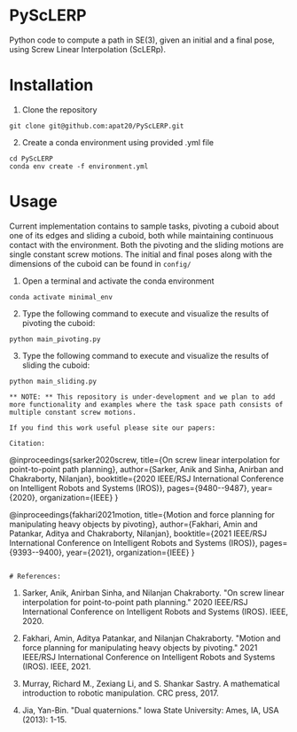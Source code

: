 # PyScLERP
Python code to compute a path in SE(3), given an initial and a final pose, using Screw Linear Interpolation (ScLERp). 


# Installation 

1. Clone the repository

```
git clone git@github.com:apat20/PyScLERP.git
```

2. Create a conda environment using provided .yml file

```
cd PyScLERP
conda env create -f environment.yml
```

# Usage

Current implementation contains to sample tasks, pivoting a cuboid about one of its edges and sliding a cuboid, both while maintaining continuous contact with the environment. Both the pivoting and the sliding motions are single constant screw motions. The initial and final poses along with the dimensions of the cuboid can be found in ``` config/ ``` 

1. Open a terminal and activate the conda environment

```
conda activate minimal_env
```

2. Type the following command to execute and visualize the results of pivoting the cuboid:
   
``` 
python main_pivoting.py 
```

3. Type the following command to execute and visualize the results of sliding the cuboid:
   
``` 
python main_sliding.py 

** NOTE: ** This repository is under-development and we plan to add more functionality and examples where the task space path consists of multiple constant screw motions. 

If you find this work useful please site our papers: 

Citation:

```

@inproceedings{sarker2020screw,
  title={On screw linear interpolation for point-to-point path planning},
  author={Sarker, Anik and Sinha, Anirban and Chakraborty, Nilanjan},
  booktitle={2020 IEEE/RSJ International Conference on Intelligent Robots and Systems (IROS)},
  pages={9480--9487},
  year={2020},
  organization={IEEE}
}

@inproceedings{fakhari2021motion,
  title={Motion and force planning for manipulating heavy objects by pivoting},
  author={Fakhari, Amin and Patankar, Aditya and Chakraborty, Nilanjan},
  booktitle={2021 IEEE/RSJ International Conference on Intelligent Robots and Systems (IROS)},
  pages={9393--9400},
  year={2021},
  organization={IEEE}
}
```

# References: 

```
1. Sarker, Anik, Anirban Sinha, and Nilanjan Chakraborty. "On screw linear interpolation for point-to-point path planning." 2020 IEEE/RSJ International Conference on Intelligent Robots and Systems (IROS). IEEE, 2020.

2. Fakhari, Amin, Aditya Patankar, and Nilanjan Chakraborty. "Motion and force planning for manipulating heavy objects by pivoting." 2021 IEEE/RSJ International Conference on Intelligent Robots and Systems (IROS). IEEE, 2021.

3. Murray, Richard M., Zexiang Li, and S. Shankar Sastry. A mathematical introduction to robotic manipulation. CRC press, 2017.

4. Jia, Yan-Bin. "Dual quaternions." Iowa State University: Ames, IA, USA (2013): 1-15.
```
